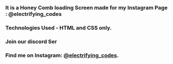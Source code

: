 ### It is a Honey Comb loading Screen made for my Instagram Page : @electrifying_codes

### Technologies Used - HTML and CSS only.

### Join our discord Ser
### Find me on Instagram: [@electrifying_codes][Instagram].

[instagram]: https://www.instagram.com/electrifying_codes